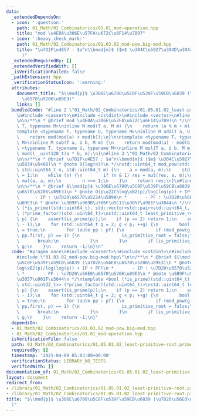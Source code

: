 ```yaml
---
data:
  _extendedDependsOn:
  - icon: ':question:'
    path: 01_Math/02_Combinatorics/01.01_mod-operation.hpp
    title: "mod \u4E0A\u306E\u57FA\u672C\u6F14\u7B97"
  - icon: ':heavy_check_mark:'
    path: 01_Math/02_Combinatorics/01.03.02_mod-pow.big-mod.hpp
    title: "\u7D2F\u4E57 : $a^n\\bmod{m}$ ($m$ \u304C\u5927\u304D\u3044\u5834\u5408\
      )"
  _extendedRequiredBy: []
  _extendedVerifiedWith: []
  _isVerificationFailed: false
  _pathExtension: hpp
  _verificationStatusIcon: ':warning:'
  attributes:
    document_title: "$\\mod{p}$ \u306E\u6700\u5C0F\u539F\u59CB\u6839 (\u7D20\u56E0\
      \u6570\u5206\u89E3)"
    links: []
  bundledCode: "#line 2 \"01_Math/02_Combinatorics/01.05.01.02_least-primitive-root.prime-factor.hpp\"\
    \n#include <cassert>\n#include <cstdint>\n#include <vector>\n#line 3 \"01_Math/02_Combinatorics/01.01_mod-operation.hpp\"\
    \n\n/**\n * @brief mod \u4E0A\u306E\u57FA\u672C\u6F14\u7B97\n */\ntemplate <typename\
    \ T, typename M>\ninline M mod(T a, M m) {\n    return (a % m + m) % m;\n}\n\n\
    template <typename T, typename U, typename M>\ninline M add(T a, U b, M m) {\n\
    \    return mod(mod(a) + mod(b));\n}\n\ntemplate <typename T, typename U, typename\
    \ M>\ninline M sub(T a, U b, M m) {\n    return mod(mod(a) - mod(b));\n}\n\ntemplate\
    \ <typename T, typename U, typename M>\ninline M mul(T a, U b, M m) {\n    return\
    \ mod((__uint128_t)a * b, m);\n}\n#line 3 \"01_Math/02_Combinatorics/01.03.02_mod-pow.big-mod.hpp\"\
    \n\n/**\n * @brief \u7D2F\u4E57 : $a^n\\bmod{m}$ ($m$ \u304C\u5927\u304D\u3044\
    \u5834\u5408)\n * @note O(log(n))\n */\nstd::uint64_t mod_pow(std::int64_t a,\
    \ std::uint64_t n, std::uint64_t m) {\n    a = mod(a, m);\n    std::uint64_t res\
    \ = 1;\n    while (n) {\n        if (n & 1) res = mul(res, a, m);\n        a =\
    \ mul(a, a, m);\n        n >>= 1;\n    }\n    return res;\n}\n#line 6 \"01_Math/02_Combinatorics/01.05.01.02_least-primitive-root.prime-factor.hpp\"\
    \n\n/**\n * @brief $\\mod{p}$ \u306E\u6700\u5C0F\u539F\u59CB\u6839 (\u7D20\u56E0\
    \u6570\u5206\u89E3)\n * @note O(p\u22C5log\xB2(p)/log(log(p)) + IP + PF)\n * \
    \      - IP : \u7D20\u6570\u5224\u5B9A\n *       - PF : \u7D20\u56E0\u6570\u5206\
    \u89E3\n * @note \u5B9F\u969B\u306F\u5C11\u3057\u901F\u3044\n */\ntemplate <bool\
    \ (*is_prime)(std::uint64_t), std::vector<std::pair<std::uint64_t, std::uint32_t>>\
    \ (*prime_factor)(std::uint64_t)>\nstd::uint64_t least_primitive_root2(std::uint64_t\
    \ p) {\n    assert(is_prime(p));\n    if (p == 2) return 1;\n    auto pf = prime_factor(p\
    \ - 1);\n    for (std::uint64_t g = 2; g < p; ++g) {\n        bool is_primitive_root\
    \ = true;\n        for (auto pp : pf) {\n            if (mod_pow(g, (p - 1) /\
    \ pp.first, p) == 1) {\n                is_primitive_root = false;\n         \
    \       break;\n            }\n        }\n        if (is_primitive_root) return\
    \ g;\n    }\n    return -1;\n}\n"
  code: "#pragma once\n#include <cassert>\n#include <cstdint>\n#include <vector>\n\
    #include \"01.03.02_mod-pow.big-mod.hpp\"\n\n/**\n * @brief $\\mod{p}$ \u306E\u6700\
    \u5C0F\u539F\u59CB\u6839 (\u7D20\u56E0\u6570\u5206\u89E3)\n * @note O(p\u22C5\
    log\xB2(p)/log(log(p)) + IP + PF)\n *       - IP : \u7D20\u6570\u5224\u5B9A\n\
    \ *       - PF : \u7D20\u56E0\u6570\u5206\u89E3\n * @note \u5B9F\u969B\u306F\u5C11\
    \u3057\u901F\u3044\n */\ntemplate <bool (*is_prime)(std::uint64_t), std::vector<std::pair<std::uint64_t,\
    \ std::uint32_t>> (*prime_factor)(std::uint64_t)>\nstd::uint64_t least_primitive_root2(std::uint64_t\
    \ p) {\n    assert(is_prime(p));\n    if (p == 2) return 1;\n    auto pf = prime_factor(p\
    \ - 1);\n    for (std::uint64_t g = 2; g < p; ++g) {\n        bool is_primitive_root\
    \ = true;\n        for (auto pp : pf) {\n            if (mod_pow(g, (p - 1) /\
    \ pp.first, p) == 1) {\n                is_primitive_root = false;\n         \
    \       break;\n            }\n        }\n        if (is_primitive_root) return\
    \ g;\n    }\n    return -1;\n}"
  dependsOn:
  - 01_Math/02_Combinatorics/01.03.02_mod-pow.big-mod.hpp
  - 01_Math/02_Combinatorics/01.01_mod-operation.hpp
  isVerificationFile: false
  path: 01_Math/02_Combinatorics/01.05.01.02_least-primitive-root.prime-factor.hpp
  requiredBy: []
  timestamp: '2021-04-09 05:03:00+00:00'
  verificationStatus: LIBRARY_NO_TESTS
  verifiedWith: []
documentation_of: 01_Math/02_Combinatorics/01.05.01.02_least-primitive-root.prime-factor.hpp
layout: document
redirect_from:
- /library/01_Math/02_Combinatorics/01.05.01.02_least-primitive-root.prime-factor.hpp
- /library/01_Math/02_Combinatorics/01.05.01.02_least-primitive-root.prime-factor.hpp.html
title: "$\\mod{p}$ \u306E\u6700\u5C0F\u539F\u59CB\u6839 (\u7D20\u56E0\u6570\u5206\u89E3\
  )"
---
```

